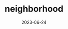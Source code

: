 ---
title: "neighborhood"
cc-type: hashtag
date: 2023-06-24
hashtag: neighborhood
related:
  - city
  - Downtown
---